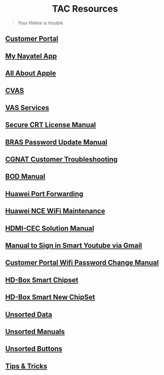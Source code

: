 <h1 align="center"> TAC Resources</h1>

> Your lifeline is trouble


## [Customer Portal](portal.md)

## [My Nayatel App](nayatelapp.md)

## [All About Apple](apple.md)

## [CVAS](cvas.md)

## [VAS Services](http://knowledge.dsl.net.pk/a-Level-1/VAS%20servies.docx)

## [Secure CRT License Manual](http://knowledge.dsl.net.pk/a-Level-1/Secure%20CRT%20License%20Manual.docx)


## [BRAS Password Update Manual](http://knowledge.dsl.net.pk/a-Level-1/BRAS%20password%20update%20manual.docx)


## [CGNAT Customer Troubleshooting](http://knowledge.dsl.net.pk/a-Level-1/CGNAT%20Customer%20Troubleshooting.pdf)


## [BOD Manual](http://knowledge.dsl.net.pk/a-Level-1/BOD%20manual.docx)

## [Huawei Port Forwarding](http://knowledge.dsl.net.pk/a-Level-1/Huawei%20Port%20Forwarding.pdf)

## [Huawei NCE WiFi Maintenance](http://knowledge.dsl.net.pk/a-Level-1/Hauwei%20NCE%20WiFi%20Maintenance.pdf)


## [HDMI-CEC Solution Manual](http://knowledge.dsl.net.pk/a-Level-1/HDMI-CEC%20Solution%20Manual.docx)

## [Manual to Sign in Smart Youtube via Gmail](http://knowledge.dsl.net.pk/a-Level-1/Manual%20to%20Sign%20In%20in%20Smart%20YouTube%20via%20Gmail.docx)

## [Customer Portal Wifi Password Change Manual](http://knowledge.dsl.net.pk/a-Level-1/Customer%20Portal%20Wifi%20password%20Change%20manual.docx)


## [HD-Box Smart Chipset](https://docs.google.com/spreadsheets/d/e/2PACX-1vQoRNXnTaB9S2QsDx7jRuqB0LJwA23gw1_TElm7PuT3uAr-lMHLiPyzOBfWN5Ip3eYmX1TQNrJOffqw/pubhtml)


## [HD-Box Smart New ChipSet](https://docs.google.com/spreadsheets/d/e/2PACX-1vSRxHWR22x0dgoCdPEGIfpFSoa-LzK_b9aIz7_nEQXBwkYG-_wn83nd69o0jSR2i0OBylUitdFKKB_h/pubhtml?gid=0&single=true)

## [Unsorted Data](TAC.md)

## [Unsorted Manuals](level1.md)

## [Unsorted Buttons](links.md)

## [Tips & Tricks](tips.md)

